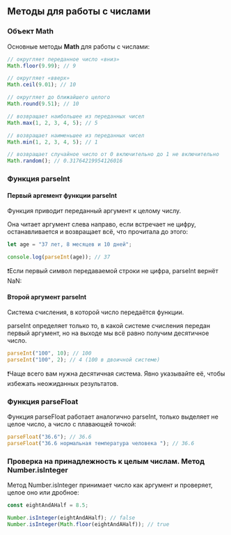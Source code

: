 ## Методы для работы с числами

### Объект Math

Основные методы **Math** для работы с числами:

```javascript
// округляет переданное число «вниз»
Math.floor(9.99); // 9

// округляет «вверх»
Math.ceil(9.01); // 10

// округляет до ближайшего целого
Math.round(9.51); // 10

// возвращает наибольшее из переданных чисел
Math.max(1, 2, 3, 4, 5); // 5

// возвращает наименьшее из переданных чисел
Math.min(1, 2, 3, 4, 5); // 1

// возвращает случайное число от 0 включительно до 1 не включительно
Math.random(); // 0.31764219954126016
```

### Функция parseInt

#### Первый аргемент функции parseInt

Функция приводит переданный аргумент к целому числу.

Она читает аргумент слева направо, если встречает не цифру, останавливается и возвращает всё, что прочитала до этого:

```javascript
let age = "37 лет, 8 месяцев и 10 дней";

console.log(parseInt(age)); // 37
```

❗Если первый символ передаваемой строки не цифра, parseInt вернёт NaN:

#### Второй аргумент parseInt

Cистема счисления, в которой число передаётся функции.

parseInt определяет только то, в какой системе счисления передан первый аргумент, но на выходе мы всё равно получим десятичное число.

```javascript
parseInt("100", 10); // 100
parseInt("100", 2); // 4 (100 в двоичной системе)
```

❗Чаще всего вам нужна десятичная система. Явно указывайте её, чтобы избежать неожиданных результатов.

### Функция parseFloat

Функция parseFloat работает аналогично parseInt, только выделяет не целое число, а число с плавающей точкой:

```javascript
parseFloat("36.6"); // 36.6
parseFloat("36.6 нормальная температура человека "); // 36.6
```

### Проверка на принадлежность к целым числам. Метод Number.isInteger

Метод Number.isInteger принимает число как аргумент и проверяет, целое оно или дробное:

```javascript
const eightAndAHalf = 8.5;

Number.isInteger(eightAndAHalf); // false
Number.isInteger(Math.floor(eightAndAHalf)); // true
```
